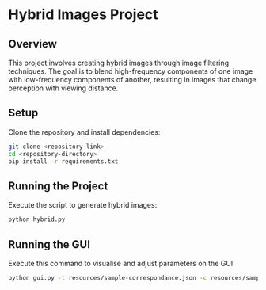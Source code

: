 # Hybrid Images Project

## Overview
This project involves creating hybrid images through image filtering techniques. The goal is to blend high-frequency components of one image with low-frequency components of another, resulting in images that change perception with viewing distance.

## Setup
Clone the repository and install dependencies:
```bash
git clone <repository-link>
cd <repository-directory>
pip install -r requirements.txt
```

## Running the Project

Execute the script to generate hybrid images:
```bash
python hybrid.py
```

## Running the GUI

Execute this command to visualise and adjust parameters on the GUI:
```bash
python gui.py -t resources/sample-correspondance.json -c resources/sample-config.json
```
